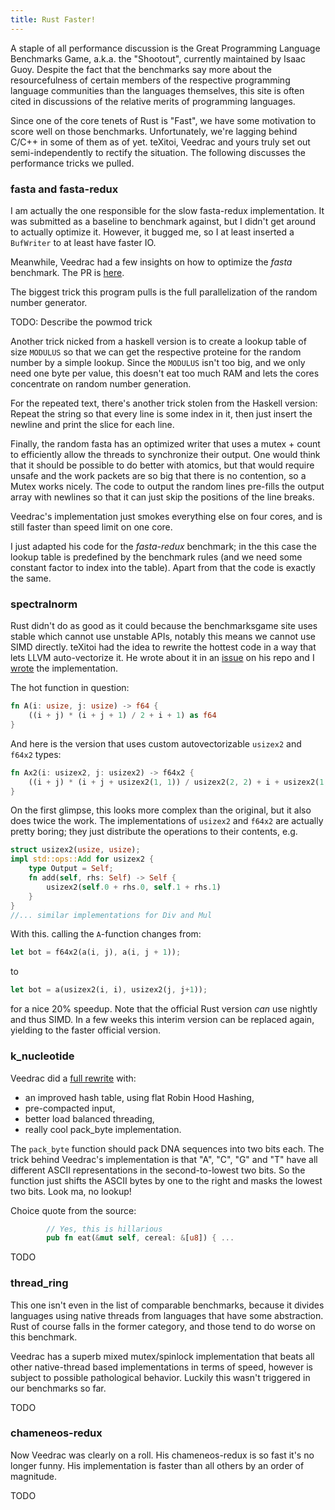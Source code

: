 ```yaml
---
title: Rust Faster!
---
```


A staple of all performance discussion is the Great Programming Language 
Benchmarks Game, a.k.a. the "Shootout", currently maintained by Isaac Guoy.
Despite the fact that the benchmarks say more about the resourcefulness of
certain members of the respective programming language communities than the
languages themselves, this site is often cited in discussions of the relative
merits of programming languages.

Since one of the core tenets of Rust is "Fast", we have some motivation to 
score well on those benchmarks. Unfortunately, we're lagging behind C/C++ in
some of them as of yet. teXitoi, Veedrac and yours truly set out 
semi-independently to rectify the situation. The following discusses the
performance tricks we pulled.

### fasta and fasta-redux

I am actually the one responsible for the slow fasta-redux implementation. It
was submitted as a baseline to benchmark against, but I didn't get around to
actually optimize it. However, it bugged me, so I at least inserted a 
`BufWriter` to at least have faster IO.

Meanwhile, Veedrac had a few insights on how to optimize the *fasta* benchmark. 
The PR is [here](https://github.com/TeXitoi/benchmarksgame-rs/pull/20).

The biggest trick this program pulls is the full parallelization of the random
number generator.

TODO: Describe the powmod trick

Another trick nicked from a haskell version is to create a lookup table of size
`MODULUS` so that we can get the respective proteine for the random number by a
simple lookup. Since the `MODULUS` isn't too big, and we only need one byte per
value, this doesn't eat too much RAM and lets the cores concentrate on random
number generation.

For the repeated text, there's another trick stolen from the Haskell version:
Repeat the string so that every line is some index in it, then just insert the
newline and print the slice for each line.

Finally, the random fasta has an optimized writer that uses a mutex + count to
efficiently allow the threads to synchronize their output. One would think that
it should be possible to do better with atomics, but that would require unsafe
and the work packets are so big that there is no contention, so a Mutex works
nicely. The code to output the random lines pre-fills the output array with 
newlines so that it can just skip the positions of the line breaks.

Veedrac's implementation just smokes everything else on four cores, and is
still faster than speed limit on one core.

I just adapted his code for the *fasta-redux* benchmark; in the this case the
lookup table is predefined by the benchmark rules (and we need some constant
factor to index into the table). Apart from that the code is exactly the same.

### spectralnorm

Rust didn't do as good as it could because the benchmarksgame site uses stable
which cannot use unstable APIs, notably this means we cannot use SIMD directly.
teXitoi had the idea to rewrite the hottest code in a way that lets LLVM
auto-vectorize it. He wrote about it in an 
[issue](https://github.com/TeXitoi/benchmarksgame-rs/issues/9) on his repo and
I [wrote](https://github.com/TeXitoi/benchmarksgame-rs/pull/22) the 
implementation.

The hot function in question:

```Rust
fn A(i: usize, j: usize) -> f64 {
    ((i + j) * (i + j + 1) / 2 + i + 1) as f64
}
```

And here is the version that uses custom autovectorizable `usizex2` and `f64x2`
types:

```Rust
fn Ax2(i: usizex2, j: usizex2) -> f64x2 {
    ((i + j) * (i + j + usizex2(1, 1)) / usizex2(2, 2) + i + usizex2(1, 1)).into()
}
```

On the first glimpse, this looks more complex than the original, but it also
does twice the work. The implementations of `usizex2` and `f64x2` are actually
pretty boring; they just distribute the operations to their contents, e.g.

```Rust
struct usizex2(usize, usize);
impl std::ops::Add for usizex2 {
    type Output = Self;
    fn add(self, rhs: Self) -> Self {
        usizex2(self.0 + rhs.0, self.1 + rhs.1)
    }
}
//... similar implementations for Div and Mul
```

With this. calling the `A`-function changes from:

```Rust
let bot = f64x2(a(i, j), a(i, j + 1));
```

to

```Rust
let bot = a(usizex2(i, i), usizex2(j, j+1));
```
for a nice 20% speedup. Note that the official Rust version *can* use nightly
and thus SIMD. In a few weeks this interim version can be replaced again,
yielding to the faster official version.

### k_nucleotide

Veedrac did a
[full rewrite](https://github.com/TeXitoi/benchmarksgame-rs/pull/21) with:

* an improved hash table, using flat Robin Hood Hashing,
* pre-compacted input,
* better load balanced threading,
* really cool pack_byte implementation.

The `pack_byte` function should pack DNA sequences into two bits each. The
trick behind Veedrac's implementation is that "A", "C", "G" and "T" have all
different ASCII representations in the second-to-lowest two bits. So the 
function just shifts the ASCII bytes by one to the right and masks the lowest
two bits. Look ma, no lookup!

Choice quote from the source:

```Rust
        // Yes, this is hillarious
        pub fn eat(&mut self, cereal: &[u8]) { ...
```

TODO

### thread_ring

This one isn't even in the list of comparable benchmarks, because it divides
languages using native threads from languages that have some abstraction. 
Rust of course falls in the former category, and those tend to do worse on
this benchmark.

Veedrac has a superb mixed mutex/spinlock implementation that beats all
other native-thread based implementations in terms of speed, however is
subject to possible pathological behavior. Luckily this wasn't triggered
in our benchmarks so far.

TODO

### chameneos-redux

Now Veedrac was clearly on a roll. His chameneos-redux is so fast it's no longer
funny. His implementation is faster than all others by an order of magnitude.

TODO
